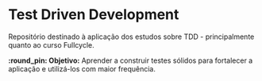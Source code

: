 # Test Driven Development

Repositório destinado à aplicação dos estudos sobre TDD - principalmente quanto ao curso Fullcycle.

**:round_pin: Objetivo:** Aprender a construir testes sólidos para fortalecer a aplicação e utilizá-los com maior frequência.


